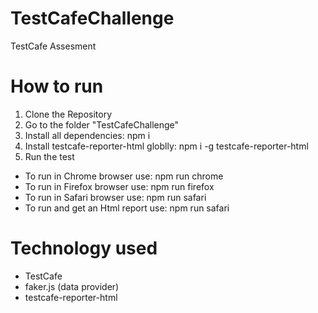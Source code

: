 # TestCafeChallenge
TestCafe Assesment

# How to run
1. Clone the Repository
2. Go to the folder "TestCafeChallenge"
3. Install all dependencies: npm i
4. Install testcafe-reporter-html globlly: npm i -g testcafe-reporter-html
5. Run the test
- To run in Chrome browser use: npm run chrome
- To run in Firefox browser use: npm run firefox
- To run in Safari browser use: npm run safari
- To run and get an Html report use: npm run safari
    
# Technology used
- TestCafe
- faker.js (data provider)
- testcafe-reporter-html 
